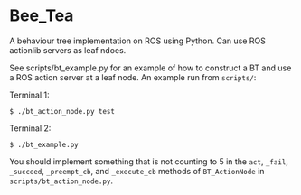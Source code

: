 # Bee_Tea
A behaviour tree implementation on ROS using Python. Can use ROS actionlib servers as leaf ndoes.

See scripts/bt_example.py for an example of how to construct a BT and use a ROS action server at a leaf node.
An example run from `scripts/`:

Terminal 1:
```
$ ./bt_action_node.py test
```


Terminal 2:
```
$ ./bt_example.py
```

You should implement something that is not counting to 5 in the `act`, `_fail`, `_succeed`, `_preempt_cb`, and `_execute_cb`
methods of `BT_ActionNode` in `scripts/bt_action_node.py`.
